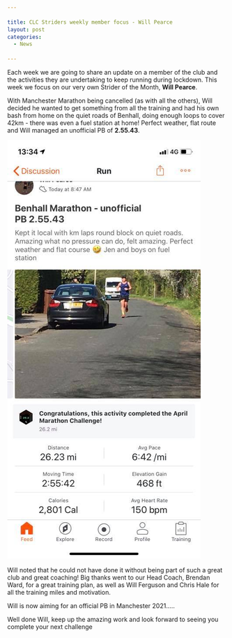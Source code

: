 ```yaml
---

title: CLC Striders weekly member focus - Will Pearce
layout: post
categories:
  - News
  
---
```


Each week we are going to share an update on a member of the club and the activities they are undertaking to keep running during lockdown. This week we focus on our very own Strider of the Month, **Will Pearce**.

With Manchester Marathon being cancelled (as with all the others), Will decided he wanted to get something from all the training and had his own bash from home on the quiet roads of Benhall, doing enough loops to cover 42km - there was even a fuel station at home! Perfect weather, flat route and Will managed an unofficial PB of **2.55.43**.

![Will Pearce lockdown marathon](/images/2020/05/Will_Pearce_lockdown_marathon_2020-05-19.jpg "Will Pearce lockdown marathon")

Will noted that he could not have done it without being part of such a great club and great coaching! Big thanks went to our Head Coach, Brendan Ward, for a great training plan, as well as Will Ferguson and Chris Hale for all the training miles and motivation.

Will is now aiming for an official PB in Manchester 2021.....

Well done Will, keep up the amazing work and look forward to seeing you complete your next challenge
